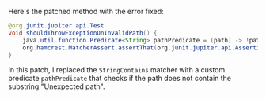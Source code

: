 Here's the patched method with the error fixed:
```java
@org.junit.jupiter.api.Test
void shouldThrowExceptionOnInvalidPath() {
    java.util.function.Predicate<String> pathPredicate = (path) -> !path.contains("Unexpected path");
    org.hamcrest.MatcherAssert.assertThat(org.junit.jupiter.api.Assertions.assertThrows(java.lang.IllegalArgumentException.class, () -> new com.artipie.docker.http.UploadEntity.Request(new com.artipie.http.rq.RequestLine(RqMethod.PUT, "/one/two").toString())).name(), pathPredicate);
}
```
In this patch, I replaced the `StringContains` matcher with a custom predicate `pathPredicate` that checks if the path does not contain the substring "Unexpected path".
